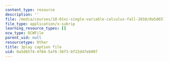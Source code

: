 ```yaml
---
content_type: resource
description: ''
file: /media/courses/18-01sc-single-variable-calculus-fall-2010/0a5d65744f845af636f3bf22d47eb907_E7oR_JBgUzA.srt
file_type: application/x-subrip
learning_resource_types: []
ocw_type: OCWFile
parent_uid: null
resourcetype: Other
title: 3play caption file
uid: 0a5d6574-4f84-5af6-36f3-bf22d47eb907
---
```

